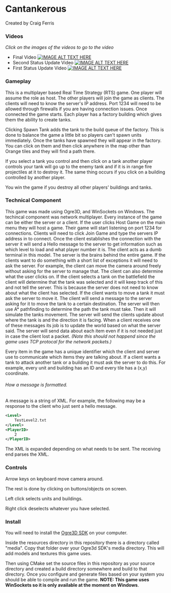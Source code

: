 # Cantankerous

Created by Craig Ferris

### Videos

*Click on the images of the videos to go to the video*

- Final Video 
[![IMAGE ALT TEXT HERE](https://img.youtube.com/vi/4qI8E6tPJX0/maxresdefault.jpg)](https://www.youtube.com/watch?v=4qI8E6tPJX0)
- Second Status Update Video
[![IMAGE ALT TEXT HERE](https://img.youtube.com/vi/g9OkHOtbZXs/maxresdefault.jpg)](https://www.youtube.com/watch?v=-LqgKJLrDDk)
- First Status Update Video
[![IMAGE ALT TEXT HERE](https://img.youtube.com/vi/wH3U3SDuZtM/maxresdefault.jpg)](https://www.youtube.com/watch?v=wH3U3SDuZtM)

### Gameplay

This is a multiplayer based Real Time Strategy (RTS) game. One player will assume the role as host. The other players will join the game as clients. The clients will need to know the server's IP address. Port 1234 will need to be allowed through firewalls if you are having connection issues. Once connected the game starts. Each player has a factory building which gives them the ability to create tanks. 

Clicking Spawn Tank adds the tank to the build queue of the factory. This is done to balance the game a little bit so players can't spawn units immediately. Once the tanks have spawned they will appear in the factory. You can click on them and then click anywhere in the map other than Orange tiles and they will find a path there.

If you select a tank you control and then click on a tank another player controls your tank will go up to the enemy tank and if it is in range fire projectiles at it to destroy it. The same thing occurs if you click on a building controlled by another player.

You win the game if you destroy all other players' buildings and tanks.

### Technical Component

This game was made using Ogre3D, and WinSockets on Windows. 
The techincal component was network multiplayer. Every instance of the game can be either the server or a client. If the user clicks Host Game on the main menu they will host a game. Their game will start listening on port 1234 for connections. Clients will need to click Join Game and type the servers IP address in to connect. 
Once the client establishes the connection with the server it will send a Hello message to the server to get information such as which level to load and what player number it is.
The client acts as a dumb terminal in this model. The server is the brains behind the entire game. If the clients want to do something with a short list of exceptions it will need to ask the server.
For example, the client can move the camera around freely without asking for the server to manage that. The client can also determine what the user clicks on. If the client selects a tank on the battlefield the client will determine that the tank was selected and it will keep track of this and not tell the server. This is because the server does not need to know about what the client has selected.
If the client wants to move a tank it must ask the server to move it. The client will send a message to the server asking for it to move the tank to a certain destination. The server will then use A\* pathfinding to determine the path the tank must take. Then it will simulate the tanks movement. The server will send the clients update about where the tank is and the direction it is facing. 
When a client receives one of these messages its job is to update the world based on what the server said. The server will send data about each item even if it is not needed just in case the client lost a packet. *(Note this should not happend since the game uses TCP protocal for the network packets.)*

Every item in the game has a unique identifier which the client and server use to communicate which items they are talking about.
If a client wants a tank to attack another tank or a building it must ask the server to do this. For example, every unit and building has an ID and every tile has a (x,y) coordinate. 

###### How a message is formatted.

A message is a string of XML. For example, the following may be a response to the client who just sent a hello message.

```XML
<Level>
	TestLevel2.txt
</Level>
<PlayerID>
	2
</PlayerID>
```

The XML is expanded depending on what needs to be sent. The receiving end parses the XML.


### Controls

Arrow keys on keyboard move camera around.

The rest is done by clicking on buttons/objects on screen.

Left click selects units and buildings.

Right click deselects whatever you have selected.

### Install

You will need to install the [Ogre3D SDK](https://www.ogre3d.org/) on your computer.

Inside the resources directory in this repository there is a directory called "media". Copy that folder over your Ogre3d SDK's media directory. This will add models and textures this game uses.

Then using CMake set the source files in this repository as your source directory and created a build directory somewhere and build to that directory. Once you configure and generate files based on your system you should be able to compile and run the game. **NOTE: This game uses WinSockets so it is only available at the moment on Windows**.
